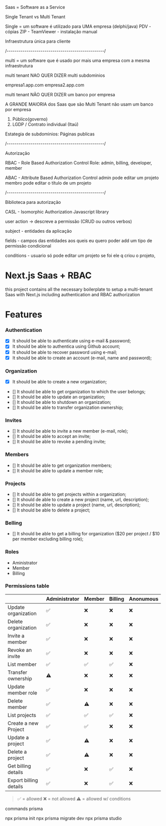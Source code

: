 Saas = Software as a Service

Single Tenant vs Multi Tenant

Single = um software é utilizado para UMA empresa (delphi/java) PDV - cópias ZIP - TeamViewer - instalação manual

Infraestrutura única para cliente

/-------------------------------------------------/

multi = um software que é usado por mais uma empresa com a mesma infraestrutura

multi tenant NAO QUER DIZER multi subdominios

empresa1.app.com
empresa2.app.com

multi tenant NÃO QUER DIZER um banco por empresa

A GRANDE MAIORIA dos Saas que são Multi Tenant não usam um banco por empresa

1. Público(governo)
2. LGDP / Contrato individual (Itaú)

Estategia de subdominios: Páginas publicas

/-------------------------------------------------/

Autorização

RBAC - Role Based Authorization Control
Role: admin, billing, developer, member

ABAC - Attribute Based Authorization Control
admin pode editar um projeto
membro pode editar o título de um projeto

/-------------------------------------------------/

Biblioteca para autorização

CASL - Isomorphic Authorization Javascript library

user action -> descreve a permissão (CRUD ou outros verbos)

subject - entidades da aplicação

fields - campos das entidades aos queis eu quero poder add um tipo de permissão condicional

conditions - usuario só pode editar um projeto se foi ele q criou o projeto,

# Next.js Saas + RBAC

this project contains all the necessary boilerplate to setup a multi-tenant Saas with Next.js including authentication and RBAC authorization

# Features

### Authentication

- [x] It should be able to authenticate using e-mail & password;
- [x] It should be able to authentica using Github account;
- [x] It should be able to recover password using e-mail;
- [x] It should be able to create an account (e-mail, name and password);

### Organization

- [x] It should be able to create a new organization;
- [] It should be able to get organization to which the user belongs;
- [] It should be able to update an organization;
- [] It should be able to shutdown an organization;
- [] It should be able to transfer organization ownership;

### Invites

- [] It should be able to invite a new member (e-mail, role);
- [] It should be able to accept an invite;
- [] It should be able to revoke a pending invite;

### Members

- [] It should be able to get organization members;
- [] It should be able to update a member role;

### Projects

- [] It should be able to get projects within a organization;
- [] It should de able to create a new project (name, url, description);
- [] It should be able to update a project (name, url, description);
- [] It should be able to delete a project;

### Belling

- [] It should be able to get a billing for organization ($20 per project / $10 per member excluding billing role);

### Roles

- Aministrator
- Member
- Billing

### Permissions table

|                        | Administrator | Member | Billing | Anonumous |
| ---------------------- | ------------- | ------ | ------- | --------- |
| Update organization    | ✅            | ❌     | ❌      | ❌        |
| Delete organization    | ✅            | ❌     | ❌      | ❌        |
| Invite a member        | ✅            | ❌     | ❌      | ❌        |
| Revoke an invite       | ✅            | ❌     | ❌      | ❌        |
| List member            | ✅            | ✅     | ✅      | ❌        |
| Transfer ownership     | ⚠            | ❌     | ❌      | ❌        |
| Update member role     | ✅            | ❌     | ❌      | ❌        |
| Delete member          | ✅            | ⚠     | ❌      | ❌        |
| List projects          | ✅            | ✅     | ✅      | ❌        |
| Create a new Project   | ✅            | ✅     | ❌      | ❌        |
| Update a project       | ✅            | ⚠     | ❌      | ❌        |
| Delete a project       | ✅            | ⚠     | ❌      | ❌        |
| Get billing details    | ✅            | ❌     | ✅      | ❌        |
| Export billing details | ✅            | ❌     | ✅      | ❌        |

> ✅ = allowed
> ❌ = not allowed
> ⚠ = allowed w/ conditions

commands prisma

npx prisma init
npx prisma migrate dev
npx prisma studio
